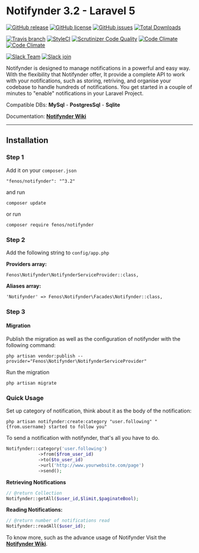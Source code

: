 Notifynder 3.2 - Laravel 5
==========================

[![GitHub release](https://img.shields.io/github/release/fenos/Notifynder.svg?style=flat-square)](https://github.com/fenos/Notifynder/releases)
[![GitHub license](https://img.shields.io/badge/license-MIT-blue.svg?style=flat-square)](https://raw.githubusercontent.com/fenos/Notifynder/master/LICENSE)
[![GitHub issues](https://img.shields.io/github/issues/fenos/Notifynder.svg?style=flat-square)](https://github.com/fenos/Notifynder/issues)
[![Total Downloads](https://poser.pugx.org/fenos/notifynder/downloads.svg?style=flat-square)](https://packagist.org/packages/fenos/notifynder)

[![Travis branch](https://img.shields.io/travis/fenos/Notifynder/master.svg?style=flat-square)](https://travis-ci.org/fenos/Notifynder/branches)
[![StyleCI](https://styleci.io/repos/18425539/shield)](https://styleci.io/repos/18425539)
[![Scrutinizer Code Quality](https://scrutinizer-ci.com/g/fenos/Notifynder/badges/quality-score.png?b=master&style=flat-square)](https://scrutinizer-ci.com/g/fenos/Notifynder/?branch=master)
[![Code Climate](https://img.shields.io/codeclimate/github/fenos/Notifynder.svg?style=flat-square)](https://codeclimate.com/github/fenos/Notifynder)
[![Code Climate](https://img.shields.io/codeclimate/issues/github/fenos/Notifynder.svg?style=flat-square)](https://codeclimate.com/github/fenos/Notifynder/issues)

[![Slack Team](https://img.shields.io/badge/slack-notifynder-orange.svg?style=flat-square)](https://notifynder.slack.com)
[![Slack join](https://img.shields.io/badge/slack-join-green.svg?style=social)](https://notifynder.signup.team)


Notifynder is designed to manage notifications in a powerful and easy way.
With the flexibility that Notifynder offer, It provide a complete API to work with your notifications,
such as storing, retriving, and organise your codebase to handle hundreds of notifications.
You get started in a couple of minutes to "enable" notifications in your Laravel Project.

Compatible DBs: **MySql** - **PostgresSql** - **Sqlite**

Documentation: **[Notifynder Wiki](https://github.com/fenos/Notifynder/wiki)**

- - -

## Installation ##

### Step 1 ###

Add it on your `composer.json`

    "fenos/notifynder": "^3.2"

and run 

    composer update

or run

    composer require fenos/notifynder


### Step 2 ###

Add the following string to `config/app.php`

**Providers array:**

    Fenos\Notifynder\NotifynderServiceProvider::class,

**Aliases array:**

    'Notifynder' => Fenos\Notifynder\Facades\Notifynder::class,


### Step 3 ###

#### Migration ####

Publish the migration as well as the configuration of notifynder with the following command:

    php artisan vendor:publish --provider="Fenos\Notifynder\NotifynderServiceProvider"

Run the migration

    php artisan migrate

### Quick Usage ###

Set up category of notification, think about it as the
body of the notification:

    php artisan notifynder:create:category "user.following" "{from.username} started to follow you"

To send a notification with notifynder, that's all
you have to do.

~~~php
Notifynder::category('user.following')
            ->from($from_user_id)
            ->to($to_user_id)
            ->url('http://www.yourwebsite.com/page')
            ->send();
~~~

**Retrieving Notifications**

~~~php
// @return Collection
Notifynder::getAll($user_id,$limit,$paginateBool);
~~~

**Reading Notifications:**
~~~php
// @return number of notifications read
Notifynder::readAll($user_id);
~~~

To know more, such as the advance usage of Notifynder Visit the **[Notifynder Wiki](https://github.com/fenos/Notifynder/wiki)**.
